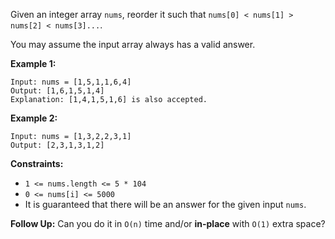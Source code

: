 Given an integer array `nums`, reorder it such that `nums[0] < nums[1] >
nums[2] < nums[3]...`.

You may assume the input array always has a valid answer.



**Example 1:**

    
    
    Input: nums = [1,5,1,1,6,4]
    Output: [1,6,1,5,1,4]
    Explanation: [1,4,1,5,1,6] is also accepted.
    

**Example 2:**

    
    
    Input: nums = [1,3,2,2,3,1]
    Output: [2,3,1,3,1,2]
    



**Constraints:**

  * `1 <= nums.length <= 5 * 104`
  * `0 <= nums[i] <= 5000`
  * It is guaranteed that there will be an answer for the given input `nums`.



**Follow Up:** Can you do it in `O(n)` time and/or **in-place** with `O(1)`
extra space?

